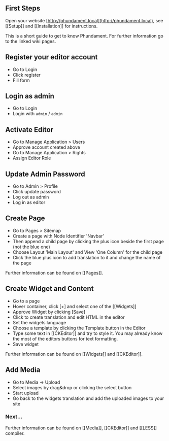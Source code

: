 First Steps
-------------------

Open your website [http://phundament.local](http://phundament.local), see [[Setup]] and [[Installation]] for instructions.

This is a short guide to get to know Phundament. For further information go to the linked wiki pages.

## Register your editor account

  * Go to Login
  * Click register
  * Fill form
  
## Login as admin

  * Go to Login
  * Login with `admin` / `admin`

## Activate Editor
  * Go to Manage Application > Users
  * Approve account created above
  * Go to Manage Application > Rights
  * Assign Editor Role

## Update Admin Password

  * Go to Admin > Profile
  * Click update password
  * Log out as admin
  * Log in as editor

## Create Page

  * Go to Pages > Sitemap
  * Create a page with Node Identifier 'Navbar'
  * Then append a child page by clicking the plus icon beside the first page (not the blue one)
  * Choose Layout 'Main Layout' and View 'One Column' for the child page
  * Click the blue plus icon to add translation to it and change the name of the page

Further information can be found on [[Pages]].

## Create Widget and Content

  * Go to a page
  * Hover container, click [+] and select one of the [[Widgets]]
  * Approve Widget by clicking [Save]
  * Click to create translation and edit HTML in the editor
  * Set the widgets language
  * Choose a template by clicking the Template button in the Editor
  * Type some text in [[CKEditor]] and try to style it. You may already know the most of the editors buttons for text formatting.
  * Save widget
  
Further information can be found on [[Widgets]] and [[CKEditor]].

## Add Media

  * Go to Media -> Upload
  * Select images by drag&drop or clicking the select button
  * Start upload
  * Go back to the widgets translation and add the uploaded images to your site

### Next...

Further information can be found on [[Media]], [[CKEditor]] and [[LESS]] compiler.